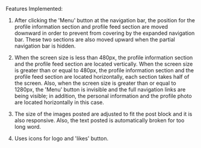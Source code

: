Features Implemented:

1. After clicking the 'Menu' button at the navigation bar, the position for the profile
   information section and profile feed section are moved downward in order to prevent
   from covering by the expanded navigation bar. These two sections are also moved
   upward when the partial navigation bar is hidden.
   
2. When the screen size is less than 480px, the profile information section and the 
   profile feed section are located vertically. When the screen size is greater than or
   equal to 480px, the profile information section and the profile feed section are
   located horizontally, each section takes half of the screen. Also, when the screen size
   is greater than or equal to 1280px, the 'Menu' button is invisible and the full
   navigation links are being visible; in addition, the personal information and the 
   profile photo are located horizontally in this case.
   
3. The size of the images posted are adjusted to fit the post block and it is also 
   responsive. Also, the text posted is automatically broken for too long word.
   
4. Uses icons for logo and 'likes' button.